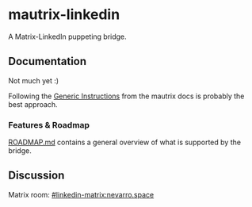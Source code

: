 # mautrix-linkedin
A Matrix-LinkedIn puppeting bridge.

## Documentation

Not much yet :)

Following the
[Generic Instructions](https://docs.mau.fi/bridges/go/setup.html)
from the mautrix docs is probably the best approach.

### Features & Roadmap

[ROADMAP.md](ROADMAP.md) contains a general overview of what is supported by the
bridge.

## Discussion

Matrix room: [#linkedin-matrix:nevarro.space](https://matrix.to/#/#linkedin-matrix:nevarro.space)
